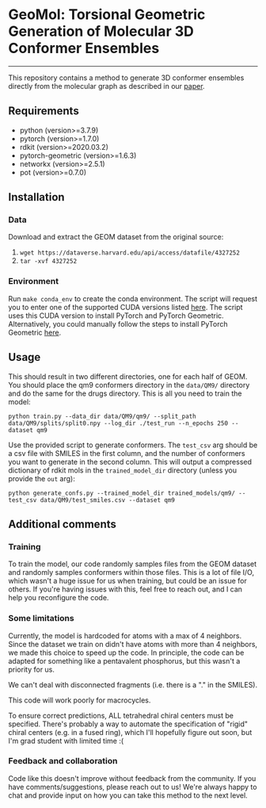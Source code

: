 # GeoMol: Torsional Geometric Generation of Molecular 3D Conformer Ensembles

---
This repository contains a method to generate 3D conformer ensembles directly from the molecular graph as described in
our [paper](https://arxiv.org/pdf/2106.07802.pdf). 


## Requirements

* python (version>=3.7.9)
* pytorch (version>=1.7.0)
* rdkit (version>=2020.03.2)
* pytorch-geometric (version>=1.6.3)
* networkx (version>=2.5.1)
* pot (version>=0.7.0)

## Installation

### Data
Download and extract the GEOM dataset from the original source:

1. `wget https://dataverse.harvard.edu/api/access/datafile/4327252`
2. `tar -xvf 4327252`

### Environment
Run `make conda_env` to create the conda environment. 
The script will request you to enter one of the supported CUDA versions listed [here](https://pytorch.org/get-started/locally/).
The script uses this CUDA version to install PyTorch and PyTorch Geometric. Alternatively, you could manually follow the
steps to install PyTorch Geometric [here](https://github.com/rusty1s/pytorch_geometric/blob/master/.travis.yml).

## Usage
This should result in two different directories, one for each half of GEOM. You should place the qm9 conformers directory
in the `data/QM9/` directory and do the same for the drugs directory. This is all you need to train the model:

`python train.py --data_dir data/QM9/qm9/ --split_path data/QM9/splits/split0.npy --log_dir ./test_run --n_epochs 250 --dataset qm9`

Use the provided script to generate conformers. The `test_csv` arg should be a csv file with SMILES in the first column,
and the number of conformers you want to generate in the second column. This will output a compressed dictionary of rdkit
mols in the `trained_model_dir` directory (unless you provide the `out` arg):

`python generate_confs.py --trained_model_dir trained_models/qm9/ --test_csv data/QM9/test_smiles.csv --dataset qm9`

## Additional comments

### Training
To train the model, our code randomly samples files from the GEOM dataset and randomly samples conformers within those
files. This is a lot of file I/O, which wasn't a huge issue for us when training, but could be an issue for others. If
you're having issues with this, feel free to reach out, and I can help you reconfigure the code.

### Some limitations
Currently, the model is hardcoded for atoms with a max of 4 neighbors. Since the dataset we train on didn't have atoms
with more than 4 neighbors, we made this choice to speed up the code. In principle, the code can be adapted for something
like a pentavalent phosphorus, but this wasn't a priority for us.

We can't deal with disconnected fragments (i.e. there is a "." in the SMILES).

This code will work poorly for macrocycles.

To ensure correct predictions, ALL tetrahedral chiral centers must be specified. There's probably a way to automate the
specification of "rigid" chiral centers (e.g. in a fused ring), which I'll hopefully figure out soon, but I'm grad
student with limited time :(

### Feedback and collaboration
Code like this doesn't improve without feedback from the community. If you have comments/suggestions, please reach out
to us! We're always happy to chat and provide input on how you can take this method to the next level.


